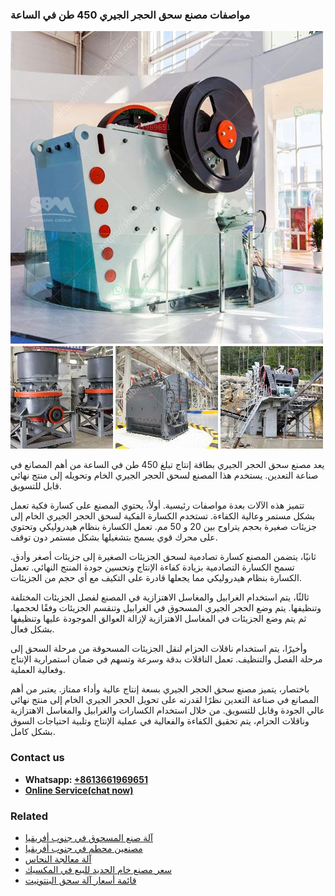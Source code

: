 <h3>مواصفات مصنع سحق الحجر الجيري 450 طن في الساعة</h3><img src='1701854320.jpg' alt=''><p>يعد مصنع سحق الحجر الجيري بطاقة إنتاج تبلغ 450 طن في الساعة من أهم المصانع في صناعة التعدين. يستخدم هذا المصنع لسحق الحجر الجيري الخام وتحويله إلى منتج نهائي قابل للتسويق.</p><p>تتميز هذه الآلات بعدة مواصفات رئيسية. أولاً، يحتوي المصنع على كسارة فكية تعمل بشكل مستمر وعالية الكفاءة. تستخدم الكسارة الفكية لسحق الحجر الجيري الخام إلى جزيئات صغيرة بحجم يتراوح بين 20 و 50 مم. تعمل الكسارة بنظام هيدروليكي وتحتوي على محرك قوي يسمح بتشغيلها بشكل مستمر دون توقف.</p><p>ثانيًا، يتضمن المصنع كسارة تصادمية لسحق الجزيئات الصغيرة إلى جزيئات أصغر وأدق. تسمح الكسارة التصادمية بزيادة كفاءة الإنتاج وتحسين جودة المنتج النهائي. تعمل الكسارة بنظام هيدروليكي مما يجعلها قادرة على التكيف مع أي حجم من الجزيئات.</p><p>ثالثًا، يتم استخدام الغرابيل والمغاسل الاهتزازية في المصنع لفصل الجزيئات المختلفة وتنظيفها. يتم وضع الحجر الجيري المسحوق في الغرابيل وتنقسم الجزيئات وفقًا لحجمها. ثم يتم وضع الجزيئات في المغاسل الاهتزازية لإزالة العوالق الموجودة عليها وتنظيفها بشكل فعال.</p><p>وأخيرًا، يتم استخدام ناقلات الحزام لنقل الجزيئات المسحوقة من مرحلة السحق إلى مرحلة الفصل والتنظيف. تعمل الناقلات بدقة وسرعة وتسهم في ضمان استمرارية الإنتاج وفعالية العملية.</p><p>باختصار، يتميز مصنع سحق الحجر الجيري بسعة إنتاج عالية وأداء ممتاز. يعتبر من أهم المصانع في صناعة التعدين نظرًا لقدرته على تحويل الحجر الجيري الخام إلى منتج نهائي عالي الجودة وقابل للتسويق. من خلال استخدام الكسارات والغرابيل والمغاسل الاهتزازية وناقلات الحزام، يتم تحقيق الكفاءة والفعالية في عملية الإنتاج وتلبية احتياجات السوق بشكل كامل.</p><h3>Contact us</h3><ul><li><strong>Whatsapp:&nbsp;<a href="https://wa.me/8613661969651">+8613661969651</a></strong></li><li><a href="https://swt.shibang-china.com/?git&amp;zhl&amp;مواصفات مصنع سحق الحجر الجيري 450 طن في الساعة"><strong>Online Service(chat now)</strong></a></li></ul><h3>Related</h3><ul><li><a href='آلة صنع المسحوق في جنوب أفريقيا.md'>آلة صنع المسحوق في جنوب أفريقيا</a></li><li><a href='مصنعين محطم في جنوب أفريقيا.md'>مصنعين محطم في جنوب أفريقيا</a></li><li><a href='آلة معالجة النحاس.md'>آلة معالجة النحاس</a></li><li><a href='سعر مصنع خام الحديد للبيع في المكسيك.md'>سعر مصنع خام الحديد للبيع في المكسيك</a></li><li><a href='قائمة أسعار آلة سحق البنتونيت.md'>قائمة أسعار آلة سحق البنتونيت</a></li></ul>